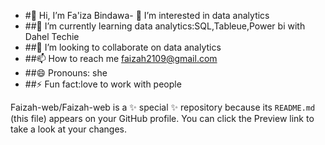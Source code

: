 - #👋 Hi, I’m Fa'iza Bindawa- 👀 I’m interested in data analytics 
- ##🌱 I’m currently learning data analytics:SQL,Tableue,Power bi with Dahel Techie
- ##💞️ I’m looking to collaborate on data analytics 
- ##📫 How to reach me faizah2109@gmail.com
- ##😄 Pronouns: she 
- ##⚡ Fun fact:love to work with people 


Faizah-web/Faizah-web is a ✨ special ✨ repository because its `README.md` (this file) appears on your GitHub profile.
You can click the Preview link to take a look at your changes.

